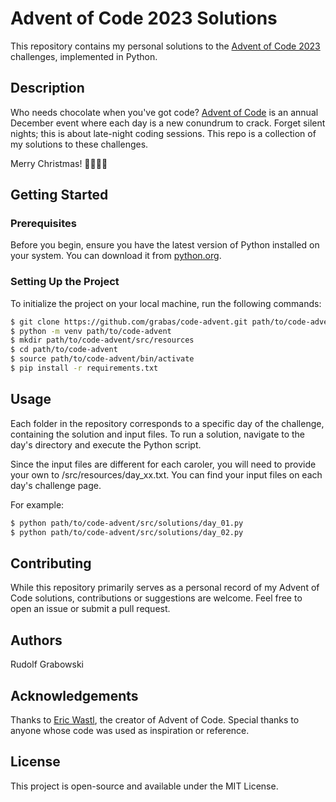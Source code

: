 # Advent of Code 2023 Solutions

This repository contains my personal solutions to the [Advent of Code 2023](https://adventofcode.com/2023) challenges, implemented in Python.

## Description

Who needs chocolate when you've got code?
[Advent of Code](https://adventofcode.com/2023) is an annual December event where each day is a new conundrum to crack.
Forget silent nights; this is about late-night coding sessions.
This repo is a collection of my solutions to these challenges.

Merry Christmas! 🎄👨‍💻🎅 

## Getting Started

### Prerequisites

Before you begin, ensure you have the latest version of Python installed on your system. You can download it from [python.org](https://www.python.org/downloads/).

### Setting Up the Project

To initialize the project on your local machine, run the following commands:

```bash
$ git clone https://github.com/grabas/code-advent.git path/to/code-advent
$ python -m venv path/to/code-advent
$ mkdir path/to/code-advent/src/resources
$ cd path/to/code-advent
$ source path/to/code-advent/bin/activate
$ pip install -r requirements.txt
```

## Usage

Each folder in the repository corresponds to a specific day of the challenge, containing the solution and input files. To run a solution, navigate to the day's directory and execute the Python script.

Since the input files are different for each caroler, you will need to provide your own to /src/resources/day_xx.txt. You can find your input files on each day's challenge page.

For example:
```bash
$ python path/to/code-advent/src/solutions/day_01.py
$ python path/to/code-advent/src/solutions/day_02.py
```

## Contributing

While this repository primarily serves as a personal record of my Advent of Code solutions, contributions or suggestions are welcome. Feel free to open an issue or submit a pull request.

## Authors

Rudolf Grabowski

## Acknowledgements

Thanks to [Eric Wastl](http://was.tl), the creator of Advent of Code.
Special thanks to anyone whose code was used as inspiration or reference.


## License

This project is open-source and available under the MIT License.